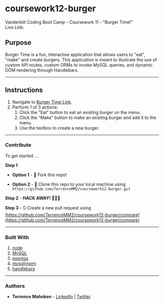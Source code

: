 # coursework12-burger
Vanderbilt Coding Boot Camp - Coursework 11 - "Burger Time!"  
Live Link: 

## Purpose  
Burger Time is a fun, interactive application that allows users to "eat", "make" and create burgers. This application is meant to illustrate the use of custom API routes, custom ORMs to invoke MySQL queries, and dynamic DOM rendering through Handlebars.

- - - 

## Instructions  

1. Navigate to [Burger Time Link]().  
2. Perform 1 of 3 actions:
   1. Click the "Eat" button to eat an existing burger on the menu.
   2. Click the "Make" button to make an existing burger and add it to the menu.
   3. Use the textbox to create a new burger. 

- - - 

### Contribute  

To get started ...

**Step 1**

- **Option 1** - 🍴 Fork this repo!

- **Option 2** - 👯 Clone this repo to your local machine using `https://github.com/TerrenceMM2/coursework12-burger.git`

**Step 2** - **HACK AWAY!** 🔨🔨🔨

**Step 3** - 🔃 Create a new pull request using [https://github.com/TerrenceMM2/coursework12-burger/compare](https://github.com/TerrenceMM2/coursework12-burger/compare)

- - -

### Built With
1. [node](https://nodejs.org/en/)
2. [MySQL](https://www.mysql.com/)
3. [express](https://www.npmjs.com/package/express)
4. [mysql(npm)](https://www.npmjs.com/package/mysql)
5. [handlebars](https://www.npmjs.com/package/express-handlebars)

- - -

### Authors
* **Terrence Mahnken** - [LinkedIn](https://www.linkedin.com/in/terrencemahnken/) | [Twitter](https://twitter.com/TerrenceMahnken)